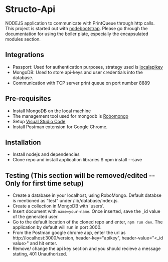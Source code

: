 # Structo-Api
NODEJS application to communicate with PrintQueue through http calls. This project is started out with [nodebootstrap](http://nodebootstrap.io/). 
Please go through the documentation for using the boiler plate, especially the encapsulated modules section.

## Integrations
* Passport: Used for authentication purposes, strategy used is [localapikey](https://www.npmjs.com/package/passport-localapikey-update)
* MongoDB: Used to store api-keys and user credentials into the database.
* Communication with TCP server print queue on port number 8889

## Pre-requisites
* Install MongoDB on the local machine
* The management tool used for mongodb is [Robomongo](https://robomongo.org/)
* Setup [Visual Studio Code](https://code.visualstudio.com/) 
* Install Postman extension for Google Chrome. 

## Installation
* Install nodejs and dependencies
* Clone repo and install application libraries
    $ npm install --save 
    
## Testing (This section will be removed/edited -- Only for first time setup)
* Create a database in your localhost, using RoboMongo. Default databse is mentioned as "test" under /lib/database/index.js.
* Create a collection in MongoDB with 'users'.
* Insert document with ```name=your-name```. Once inserted, save the _id value of the generated user.
* Go to the default location of the cloned repo and enter, ```npm run dev```. The application by default will run in port 3000.
* From the Postman google chrome app, enter the url as http://localhost:3000/version, header-key="apikey", header-value="<_id value>" and hit enter.
* Remove/ change the api key section and you should recieve a message stating, 401 Unauthorized.